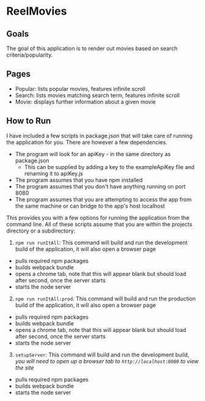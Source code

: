 # ReelMovies

## Goals
The goal of this application is to render out movies based on search criteria/popularity.

## Pages
- Popular: lists popular movies, features infinite scroll
- Search: lists movies matching search term, features infinite scroll
- Movie: displays further information about a given movie

## How to Run

I have included a few scripts in package.json that will take care of running the application for you.  There are however a few dependencies.
- The program will look for an apiKey - in the same directory as package.json
  - This can be supplied by adding a key to the exampleApiKey file and renaming it to apiKey.js
- The program assumes that you have npm installed
- The program assumes that you don't have anything running on port 8080
- The program assumes that you are attempting to access the app from the same machine or can bridge to the app's host localhost

This provides you with a few options for running the application from the command line.  All of these scripts assume that you are within the projects directory or a subdirectory:
1. `npm run runItAll`: This command will build and run the development build of the application, it will also open a browser page
  - pulls required npm packages
  - builds webpack bundle
  - opens a chrome tab, note that this will appear blank but should load after second, once the server starts
  - starts the node server
2. `npm run runItAll:prod`: This command will build and run the production build of the application, it will also open a browser page
  - pulls required npm packages
  - builds webpack bundle
  - opens a chrome tab, note that this will appear blank but should load after second, once the server starts
  - starts the node server
3. `setupServer`: This command will build and run the development build, *you will need to open up a browser tab to `http://localhost:8080` to view the site*
  - pulls required npm packages
  - builds webpack bundle
  - starts the node server
